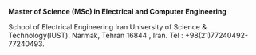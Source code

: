 **Master of Science (MSc)  in Electrical and Computer Engineering**

School of Electrical Engineering Iran University of Science & Technology(IUST). Narmak, Tehran 16844 , Iran. Tel : +98(21)77240492- 77240493.
